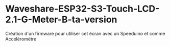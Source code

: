 # Waveshare-ESP32-S3-Touch-LCD-2.1-G-Meter-B-ta-version
Création d'un firmware pour utiliser cet écran avec un Speeduino et comme Accéléromètre
